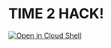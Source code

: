 # TIME 2 HACK!

[![Open in Cloud Shell](https://gstatic.com/cloudssh/images/open-btn.svg)](https://ssh.cloud.google.com/cloudshell/editor?cloudshell_git_repo=https%3A%2F%2Fgithub.com%2FITSRizzoli%2F2021-23.SA.UFS07&cloudshell_git_branch=master&cloudshell_workspace=0-foundations%2F2-browser-architecture%2Fpage-jank&cloudshell_tutorial=gcp-shell-tutorial.md)